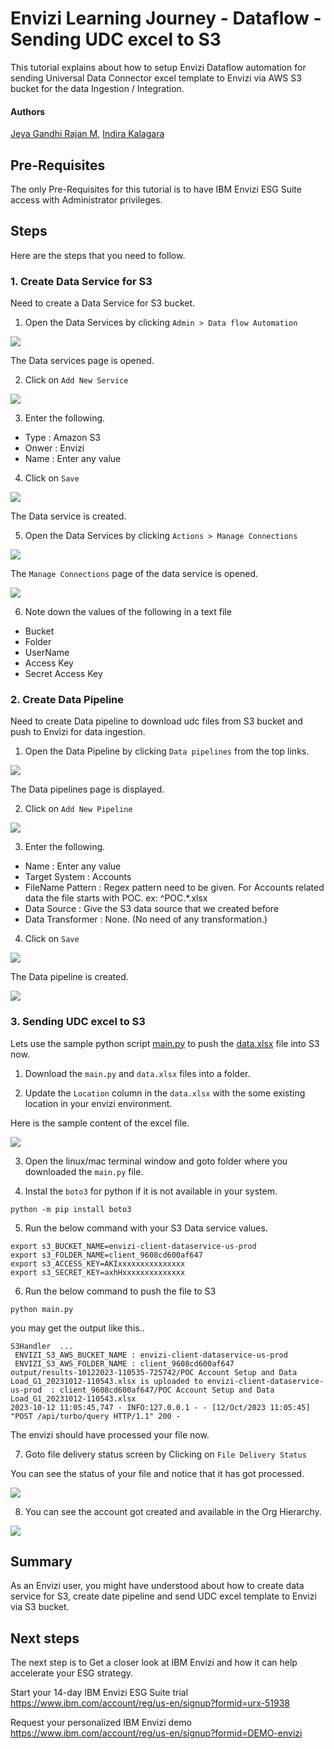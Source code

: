 # Envizi Learning Journey - Dataflow - Sending UDC excel to S3

This tutorial explains about how to setup Envizi Dataflow automation for sending Universal Data Connector excel template to Envizi via AWS S3 bucket for the data Ingestion / Integration.

#### Authors
[Jeya Gandhi Rajan M](https://community.ibm.com/community/user/envirintel/people/jeya-gandhi-rajan-m1), [Indira Kalagara](https://community.ibm.com/community/user/envirintel/people/indira-kumari-kalagara1)

## Pre-Requisites

The only Pre-Requisites for this tutorial is to have IBM Envizi ESG Suite access with Administrator  privileges.

## Steps

Here are the steps that you need to follow.

### 1. Create Data Service for S3

Need to create a Data Service for S3 bucket.

1. Open the Data Services by clicking  `Admin > Data flow Automation`

<img src="images/img-11.png">

The Data services page is opened.

2. Click on `Add New Service`

<img src="images/img-12.png">

3. Enter the following.

- Type : Amazon S3
- Onwer : Envizi
- Name : Enter any value

4. Click on `Save`

<img src="images/img-13.png">

The Data service is created.

5. Open the Data Services by clicking  `Actions > Manage Connections`

<img src="images/img-14.png">

The `Manage Connections` page of the data service is opened.

<img src="images/img-15.png">

6. Note down the values of the following in a text file
- Bucket 
- Folder
- UserName
- Access Key
- Secret Access Key


### 2. Create Data Pipeline

Need to create Data pipeline to download udc files from S3 bucket and push to Envizi for data ingestion. 

1. Open the Data Pipeline by clicking  `Data pipelines` from the top links.

<img src="images/img-16.png">

The Data pipelines page is displayed.

2. Click on `Add New Pipeline`

<img src="images/img-17.png">

3. Enter the following.

- Name : Enter any value
- Target System : Accounts
- FileName Pattern : Regex pattern need to be given. For Accounts related data the file starts with POC. ex: ^POC.*\.xlsx
- Data Source : Give the S3 data source that we created before
- Data Transformer : None. (No need of any transformation.)

4. Click on `Save`

<img src="images/img-18.png">

The Data pipeline is created.

<img src="images/img-19.png">


### 3. Sending UDC excel to S3

Lets use the sample python script [main.py](./python/main.py) to push the [data.xlsx](./python/data.xlsx) file into S3 now. 


1. Download the `main.py` and `data.xlsx` files into a folder.

2. Update the `Location` column in the `data.xlsx` with the some existing location in your envizi environment.

Here is the sample content of the excel file.

<img src="images/img-21.png">


3. Open the linux/mac terminal window and goto folder where you downloaded the `main.py` file.

4. Instal the `boto3` for python if it is not available in your system.
```
python -m pip install boto3
```

5. Run the below command with your S3 Data service values.
```
export s3_BUCKET_NAME=envizi-client-dataservice-us-prod
export s3_FOLDER_NAME=client_9608cd600af647
export s3_ACCESS_KEY=AKIxxxxxxxxxxxxxxx
export s3_SECRET_KEY=axhHxxxxxxxxxxxxxx

```
6. Run the below command to push the file to S3
```
python main.py
```

you may get the output like this..
```
S3Handler  ...
 ENVIZI_S3_AWS_BUCKET_NAME : envizi-client-dataservice-us-prod
 ENVIZI_S3_AWS_FOLDER_NAME : client_9608cd600af647
output/results-10122023-110535-725742/POC Account Setup and Data Load_G1_20231012-110543.xlsx is uploaded to envizi-client-dataservice-us-prod  : client_9608cd600af647/POC Account Setup and Data Load_G1_20231012-110543.xlsx
2023-10-12 11:05:45,747 - INFO:127.0.0.1 - - [12/Oct/2023 11:05:45] "POST /api/turbo/query HTTP/1.1" 200 -
```

The envizi should have processed your file now.

7. Goto file delivery status screen by Clicking on `File Delivery Status`

You can see the status of your file and notice that it has got processed.

<img src="images/img-20.png">


8. You can see the account got created and available in the Org Hierarchy.

<img src="images/img-22.png">


## Summary

As an Envizi user, you might have understood about how to create data service for S3, create date pipeline and send UDC excel template to Envizi via S3 bucket.


## Next steps

The next step is to Get a closer look at IBM Envizi and how it can help accelerate your ESG strategy.

Start your 14-day IBM Envizi ESG Suite trial
https://www.ibm.com/account/reg/us-en/signup?formid=urx-51938

Request your personalized IBM Envizi demo
https://www.ibm.com/account/reg/us-en/signup?formid=DEMO-envizi